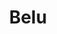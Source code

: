 ---
title: Belu
date: 
draft: false

# descripcion
description : Ovalo triple asa

materials: Plata 925

color: Opalo turquesa

dimensions: 1,7cm

code: 02-08-0055

type: "Dijes"

categories: []

# Images
# first image will be shown in the product page
images:
  # - image: "images/path_to_image"
  # La ubicacion de las imagenes es imagenes/Dijes/Dijes.Opalo/02-08-0055-belu
  - image: "./images/dijes/opalo/02-08-0055-ovalo-triple-asa_a.JPG"
  - image: "./images/dijes/opalo/02-08-0055-ovalo-triple-asa_b.JPG"
---